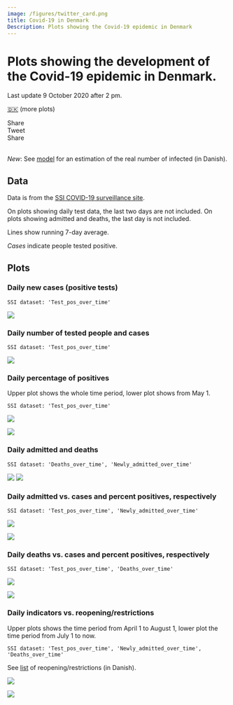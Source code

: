 ```yaml
---
image: /figures/twitter_card.png
title: Covid-19 in Denmark 
Description: Plots showing the Covid-19 epidemic in Denmark
---
```


# Plots showing the development of the Covid-19 epidemic in Denmark.
Last update 9 October 2020 after 2 pm. 

[🇩🇰](/index.md) (more plots)

<div class="likely">
    <div class="facebook">Share</div>
    <div class="twitter">Tweet</div>
    <div class="linkedin">Share</div>
</div>
<br>

*New*: See [model](/model.md) for an estimation of the real number of infected (in Danish).

## Data

Data is from the [SSI COVID-19 surveillance site](https://www.ssi.dk/sygdomme-beredskab-og-forskning/sygdomsovervaagning/c/covid19-overvaagning).

On plots showing daily test data, the last two days are not included. On plots showing admitted and deaths, the last day is not included.

Lines show running 7-day average. 

*Cases* indicate people tested positive. 

## Plots
 
### Daily new cases (positive tests) 

``SSI dataset: 'Test_pos_over_time'``

![](/figures/en_test_pos.png)

### Daily number of tested people and cases

``SSI dataset: 'Test_pos_over_time'``

![](/figures/en_tests.png) 

### Daily percentage of positives
Upper plot shows the whole time period, lower plot shows from May 1. 

``SSI dataset: 'Test_pos_over_time'``

![](/figures/en_pct_2.png) 


![](/figures/en_pct.png) 




### Daily admitted and deaths

``SSI dataset: 'Deaths_over_time', 'Newly_admitted_over_time'``

![](/figures/en_hosp.png) 
![](/figures/en_deaths.png) 

### Daily admitted vs. cases and percent positives, respectively

``SSI dataset: 'Test_pos_over_time', 'Newly_admitted_over_time'``

![](/figures/en_postest_admitted_barplot_2.png) 

![](/figures/en_pct_admitted_barplot_2.png)


### Daily deaths vs. cases and percent positives, respectively

``SSI dataset: 'Test_pos_over_time', 'Deaths_over_time'``

![](/figures/en_postest_deaths_barplot_2.png) 

![](/figures/en_pct_deaths_barplot_2.png)


### Daily indicators vs. reopening/restrictions
Upper plots shows the time period from April 1 to August 1, lower plot the time period from July 1 to now. 

``SSI dataset: 'Test_pos_over_time', 'Newly_admitted_over_time', 'Deaths_over_time'``

See [list](/tiltag.md) of reopening/restrictions (in Danish).

![](/figures/en_tiltag_april.png) 

![](/figures/en_tiltag_july.png) 






